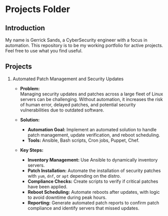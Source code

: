 # Projects Folder

## Introduction
My name is Gerrick Sands, a CyberSecurity engineer with a focus in automation. This repository is to be my working portfolio for active projects. Feel free to use what you find useful.

## Projects
1. Automated Patch Management and Security Updates
    - **Problem:**  
    Managing security updates and patches across a large fleet of Linux servers can be challenging. Without automation, it increases the risk of human error, delayed patches, and potential security vulnerabilities due to outdated software.

    - **Solution:**  
        - **Automation Goal:** Implement an automated solution to handle patch management, update verification, and reboot scheduling.  
        - **Tools:** Ansible, Bash scripts, Cron jobs, Puppet, Chef.

    - **Key Steps:**  
        - **Inventory Management:** Use Ansible to dynamically inventory servers.  
        - **Patch Installation:** Automate the installation of security patches with `yum`, `dnf`, or `apt` depending on the distro.  
        - **Compliance Checks:** Create scripts to verify if critical patches have been applied.  
        - **Reboot Scheduling:** Automate reboots after updates, with logic to avoid downtime during peak hours.  
        - **Reporting:** Generate automated patch reports to confirm patch compliance and identify servers that missed updates.